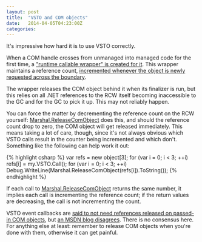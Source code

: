 ```yaml
---
layout: post
title:  "VSTO and COM objects"
date:   2014-04-05T04:23:00Z
categories:
---
```


It's impressive how hard it is to use VSTO correctly.

When a COM handle crosses from unmanaged into managed code for the first time,
a ["runtime callable wrapper" is created for
it](http://msdn.microsoft.com/en-us/library/8bwh56xe.aspx).  This wrapper
maintains a reference count, [incremented whenever the object is newly
requested across the boundary](http://stackoverflow.com/a/5771301/499609).

The wrapper releases the COM object behind it when its finalizer is run, but
this relies on all .NET references to the RCW itself becoming inaccessible to
the GC and for the GC to pick it up.  This may not reliably happen.

You can force the matter by decrementing the reference count on the RCW
yourself:
[Marshal.ReleaseComObject](http://msdn.microsoft.com/en-us/library/system.runtime.interopservices.marshal.releasecomobject.aspx)
does this, and should the reference count drop to zero, the COM object will get
released immediately.  This means taking a lot of care, though, since it's not
always obvious which VSTO calls result in the counter being incremented and
which don't.  Something like the following can help work it out:

{% highlight csharp %}
var refs = new object[3];
for (var i = 0; i < 3; ++i)
    refs[i] = my.VSTO.Call();
for (var i = 0; i < 3; ++i)
    Debug.WriteLine(Marshal.ReleaseComObject(refs[i]).ToString());
{% endhighlight %}

If each call to
[Marshal.ReleaseComObject](http://msdn.microsoft.com/en-us/library/system.runtime.interopservices.marshal.releasecomobject.aspx)
 returns the same number, it implies each call is incrementing the reference
 count; if the return values are decreasing, the call is not incrementing the
 count.

VSTO event callbacks are [said to not need references released on passed-in COM
objects](http://stackoverflow.com/a/10484930/499609), but [an MSDN blog
disagrees](http://blogs.msdn.com/b/mstehle/archive/2007/12/06/oom-net-part-1-introduction-why-events-stop-firing.aspx).
There is no consensus here.  For anything else at least: remember to release
COM objects when you're done with them, otherwise it can get painful.
